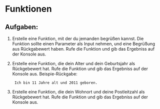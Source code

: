 # Funktionen

## Aufgaben:

1. Erstelle eine Funktion, mit der du jemanden begrüßen kannst. Die Funktion sollte einen Parameter als Input nehmen, und eine Begrüßung aus Rückgabewert haben. Rufe die Funktion und gib das Ergebniss auf der Konsole aus.

2. Erstelle eine Funktion, die  dein Alter und dein Geburtsjahr als Rückgebewert hat. Rufe die Funktion und gib das Ergebniss auf der Konsole aus.
Beispie-Rückgabe:

        Ich bin 11 Jahre alt und 2011 geboren. 

3. Erstelle eine Funktion, die dein Wohnort und deine Postleitzahl als Rückgebewert hat. Rufe die Funktion und gib das Ergebniss auf der Konsole aus.

